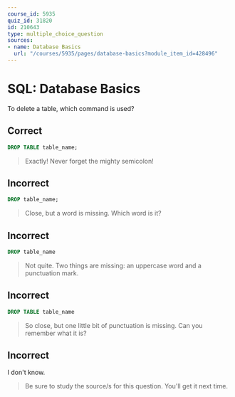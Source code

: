 ```yaml
---
course_id: 5935
quiz_id: 31820
id: 210643
type: multiple_choice_question
sources:
- name: Database Basics
  url: "/courses/5935/pages/database-basics?module_item_id=428496"
---
```


# SQL: Database Basics

To delete a table, which command is used?

## Correct

```sql
DROP TABLE table_name;
```

> Exactly! Never forget the mighty semicolon!

## Incorrect

```sql
DROP table_name;
```

> Close, but a word is missing. Which word is it?

## Incorrect

```sql
DROP table_name
```

> Not quite. Two things are missing: an uppercase word and a punctuation mark.

## Incorrect

```sql
DROP TABLE table_name
```

> So close, but one little bit of punctuation is missing. Can you remember what it
> is?

## Incorrect

I don't know.

> Be sure to study the source/s for this question. You'll get it next time.
